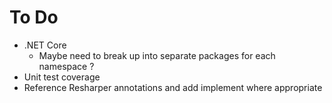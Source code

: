 ﻿# To Do

- .NET Core
  - Maybe need to break up into separate packages for each namespace ?
- Unit test coverage
- Reference Resharper annotations and add implement where appropriate
